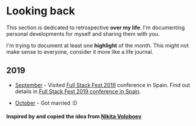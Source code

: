 # Looking back

This section is dedicated to retrospective **over my life**. I'm documenting personal developments for myself and sharing them with you.

I'm trying to document at least one **highlight** of the month. This might not make sense to everyone, consider it more like a life journal.

## 2019

- [September](2019/2019-september.md) - Visited [Full Stack Fest 2019](https://2019.fullstackfest.com/) conference in Spain. Find out details in [Full Stack Fest 2019 conference in Spain](https://grischuk.de/full-stack-fest-2019-conference-in-spain).

- [October](2019/2019-october.md) - Got married :D

#### Inspired by and copied the idea from [Nikita Voloboev](https://github.com/nikitavoloboev)

